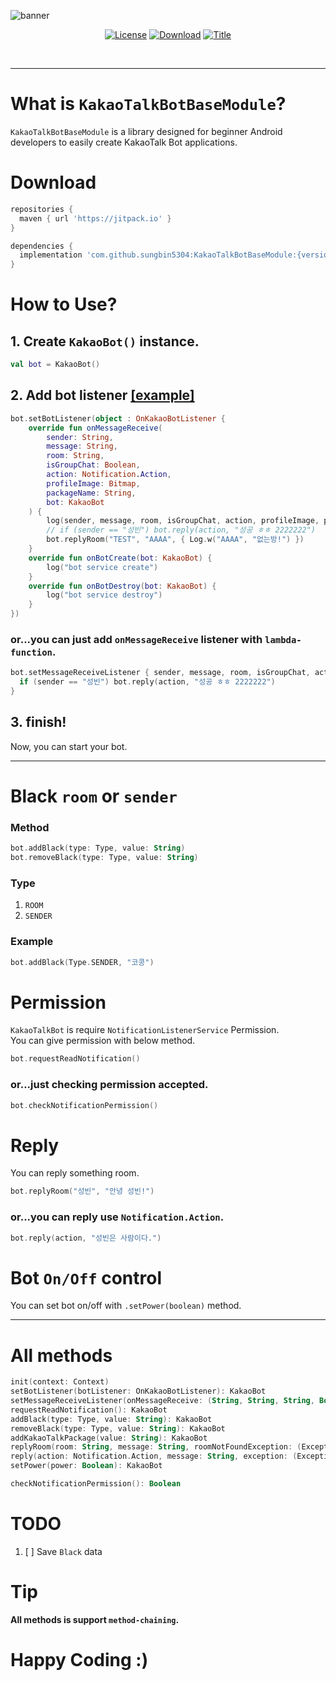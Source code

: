 ![banner](https://raw.githubusercontent.com/sungbin5304/KakaoTalkBotBaseModule/master/banner.png)
<p align="center">
  <a href="https://github.com/sungbin5304/KakaoTalkBotBaseModule/blob/master/LICENSE"><img alt="License" src="https://img.shields.io/badge/License-MIT-blue"/></a>
  <a href="https://jitpack.io/#sungbin5304/KakaoTalkBotBaseModule"><img alt="Download" src="https://jitpack.io/v/sungbin5304/KakaoTalkBotBaseModule.svg"/></a>
  <a href="https://github.com/sungbin5304/KakaoTalkBotBaseModuler"><img alt="Title" src="https://img.shields.io/badge/Module-KakaoTalkBot-ff69b4"/></a>
</p><br>

-----

# What is `KakaoTalkBotBaseModule`?
`KakaoTalkBotBaseModule` is a library designed for beginner Android developers to easily create KakaoTalk Bot applications.

# Download
```gradle
repositories {
  maven { url 'https://jitpack.io' }
}

dependencies {
  implementation 'com.github.sungbin5304:KakaoTalkBotBaseModule:{version}'
}
```

# How to Use?
## 1. Create `KakaoBot()` instance.
```kotlin
val bot = KakaoBot()
```
## 2. Add bot listener [[example]](https://github.com/sungbin5304/KakaoTalkBotBaseModule/blob/master/app/src/main/java/me/sungbin/kakaotalkbotbasemodule/MainActivity.kt#L19)
```kotlin
bot.setBotListener(object : OnKakaoBotListener {
    override fun onMessageReceive(
        sender: String,
        message: String,
        room: String,
        isGroupChat: Boolean,
        action: Notification.Action,
        profileImage: Bitmap,
        packageName: String,
        bot: KakaoBot
    ) {
        log(sender, message, room, isGroupChat, action, profileImage, packageName)
        // if (sender == "성빈") bot.reply(action, "성공 ㅎㅎ 2222222")
        bot.replyRoom("TEST", "AAAA", { Log.w("AAAA", "없는방!") })
    }
    override fun onBotCreate(bot: KakaoBot) {
        log("bot service create")
    }
    override fun onBotDestroy(bot: KakaoBot) {
        log("bot service destroy")
    }
})
```
### or...you can just add `onMessageReceive` listener with `lambda-function`.
```kotlin
bot.setMessageReceiveListener { sender, message, room, isGroupChat, action, profileImage, packageName, bot ->
  if (sender == "성빈") bot.reply(action, "성공 ㅎㅎ 2222222")
}
```
## 3. **finish!** <br/>
Now, you can start your bot.

-----

# Black `room` or `sender`
### Method
```kotlin
bot.addBlack(type: Type, value: String)
bot.removeBlack(type: Type, value: String)
```

### Type
1. `ROOM`
2. `SENDER`

### Example
```kotlin
bot.addBlack(Type.SENDER, "코콩")
```

# Permission
`KakaoTalkBot` is require `NotificationListenerService` Permission. <br/>
You can give permission with below method.
```kotlin
bot.requestReadNotification()
```
### or...just checking permission accepted.
```kotlin
bot.checkNotificationPermission()
```

# Reply
You can reply something room.
```kotlin
bot.replyRoom("성빈", "안녕 성빈!")
```
### or...you can reply use `Notification.Action`.
```kotlin
bot.reply(action, "성빈은 사람이다.")
```

# Bot `On/Off` control
You can set bot on/off with `.setPower(boolean)` method.

-----

# All methods
```kotlin
init(context: Context)
setBotListener(botListener: OnKakaoBotListener): KakaoBot
setMessageReceiveListener(onMessageReceive: (String, String, String, Boolean, Notification.Action, Bitmap, String) -> Unit): KakaoBot
requestReadNotification(): KakaoBot
addBlack(type: Type, value: String): KakaoBot
removeBlack(type: Type, value: String): KakaoBot
addKakaoTalkPackage(value: String): KakaoBot
replyRoom(room: String, message: String, roomNotFoundException: (Exception) -> Unit = {}, replyException: (Exception) -> Unit = {})
reply(action: Notification.Action, message: String, exception: (Exception) -> Unit = {})
setPower(power: Boolean): KakaoBot

checkNotificationPermission(): Boolean
```

# TODO
1. [ ] Save `Black` data

# Tip
**All methods is support `method-chaining`.**

# Happy Coding :)
